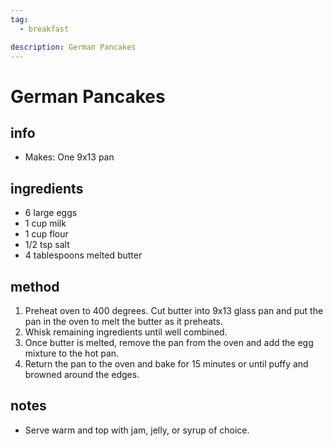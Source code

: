 ```yaml
---
tag:
  - breakfast

description: German Pancakes
---
```


# German Pancakes

## info  
* Makes: One 9x13 pan

## ingredients
* 6 large eggs
* 1 cup milk
* 1 cup flour
* 1/2 tsp salt
* 4 tablespoons melted butter
  
## method  
1. Preheat oven to 400 degrees. Cut butter into 9x13 glass pan and put the pan in the oven to melt the butter as it preheats.
2. Whisk remaining ingredients until well combined.
3. Once butter is melted, remove the pan from the oven and add the egg mixture to the hot pan.
4. Return the pan to the oven and bake for 15 minutes or until puffy and browned around the edges.


## notes  
* Serve warm and top with jam, jelly, or syrup of choice.

